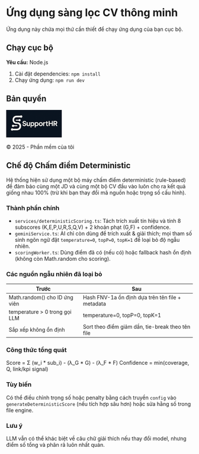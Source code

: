 # Ứng dụng sàng lọc CV thông minh

Ứng dụng này chứa mọi thứ cần thiết để chạy ứng dụng của bạn cục bộ.

## Chạy cục bộ

**Yêu cầu:** Node.js

1. Cài đặt dependencies:
   `npm install`
2. Chạy ứng dụng:
   `npm run dev`

## Bản quyền

<img src="./public/photo/icon/Support Hr.jpg" alt="Support HR Logo" width="150" />

© 2025 - Phần mềm của tôi
 

## Chế độ Chấm điểm Deterministic

Hệ thống hiện sử dụng một bộ máy chấm điểm deterministic (rule-based) để đảm bảo cùng một JD và cùng một bộ CV đầu vào luôn cho ra kết quả giống nhau 100% (trừ khi bạn thay đổi mã nguồn hoặc trọng số cấu hình).

### Thành phần chính
- `services/deterministicScoring.ts`: Tách trích xuất tín hiệu và tính 8 subscores (K,E,P,U,R,S,Q,V) + 2 khoản phạt (G,F) + confidence.
- `geminiService.ts`: AI chỉ còn dùng để trích xuất & giải thích; mọi tham số sinh ngôn ngữ đặt `temperature=0`, `topP=0`, `topK=1` để loại bỏ độ ngẫu nhiên.
- `scoringWorker.ts`: Dùng điểm đã có (nếu có) hoặc fallback hash ổn định (không còn Math.random cho scoring).

### Các nguồn ngẫu nhiên đã loại bỏ
| Trước | Sau |
|-------|-----|
| Math.random() cho ID ứng viên | Hash FNV-1a ổn định dựa trên tên file + metadata |
| temperature > 0 trong gọi LLM | temperature=0, topP=0, topK=1 |
| Sắp xếp không ổn định | Sort theo điểm giảm dần, tie-break theo tên file |

### Công thức tổng quát
Score = Σ (w_i * sub_i) - (λ_G * G) - (λ_F * F)
Confidence = min(coverage, Q, link/kpi signal)

### Tùy biến
Có thể điều chỉnh trọng số hoặc penalty bằng cách truyền `config` vào `generateDeterministicScore` (nếu tích hợp sâu hơn) hoặc sửa hằng số trong file engine.

### Lưu ý
LLM vẫn có thể khác biệt về câu chữ giải thích nếu thay đổi model, nhưng điểm số tổng và phân rã luôn nhất quán.

